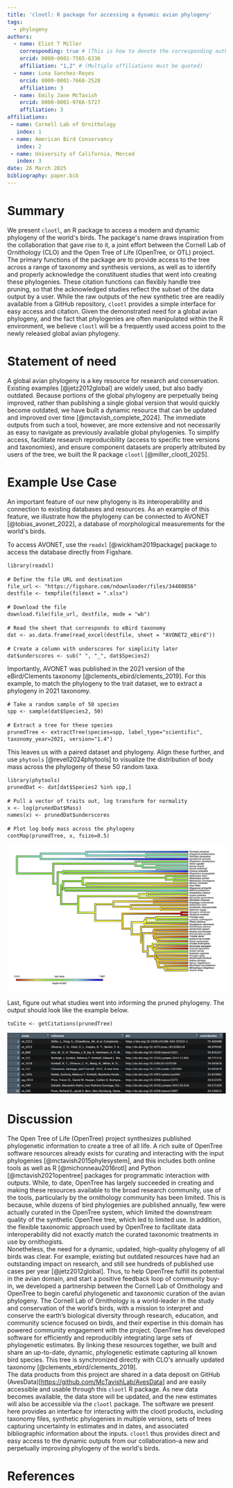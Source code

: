 ```yaml
---
title: 'clootl: R package for accessing a dynamic avian phylogeny'
tags:
  - phylogeny
authors:
  - name: Eliot T Miller
    corresponding: true # (This is how to denote the corresponding author)
    orcid: 0000-0001-7565-6336
    affiliation: "1,2" # (Multiple affiliations must be quoted)
  - name: Luna Sanchez-Reyes
    orcid: 0000-0001-7668-2528
    affiliation: 3
  - name: Emily Jane McTavish
    orcid: 0000-0001-9766-5727
    affiliation: 3
affiliations:
 - name: Cornell Lab of Ornithology
   index: 1
 - name: American Bird Conservancy
   index: 2
 - name: University of California, Merced
   index: 3
date: 26 March 2025
bibliography: paper.bib
---
```


# Summary

We present `clootl`, an R package to access a modern and dynamic phylogeny of the world's birds. The package's name draws inspiration from the collaboration that gave rise to it, a joint effort between the Cornell Lab of Ornithology (CLO) and the Open Tree of Life (OpenTree, or OTL) project. The primary functions of the package are to provide access to the tree across a range of taxonomy and synthesis versions, as well as to identify and properly acknowledge the constituent studies that went into creating these phylogenies. These citation functions can flexibly handle tree pruning, so that the acknowledged studies reflect the subset of the data output by a user. While the raw outputs of the new synthetic tree are readily available from a GitHub repository, `clootl` provides a simple interface for easy access and citation. Given the demonstrated need for a global avian phylogeny, and the fact that phylogenies are often manipulated within the R environment, we believe `clootl` will be a frequently used access point to the newly released global avian phylogeny.

# Statement of need

A global avian phylogeny is a key resource for research and conservation. Existing examples [@jetz2012global] are widely used, but also badly outdated. Because portions of the global phylogeny are perpetually being improved, rather than publishing a single global version that would quickly become outdated, we have built a dynamic resource that can be updated and improved over time [@mctavish_complete_2024]. The immediate outputs from such a tool, however, are more extensive and not necessarily as easy to navigate as previously available global phylogenies. To simplify access, facilitate research reproducibility (access to specific tree versions and taxonomies), and ensure component datasets are properly attributed by users of the tree, we built the R package `clootl` [@miller_clootl_2025].

# Example Use Case

An important feature of our new phylogeny is its interoperability and connection to existing databases and resources. As an example of this feature, we illustrate how the phylogeny can be connected to AVONET [@tobias_avonet_2022], a database of morphological measurements for the world's birds.

To access AVONET, use the `readxl` [@wickham2019package] package to access the database directly from Figshare.

```         
library(readxl)

# Define the file URL and destination
file_url <- "https://figshare.com/ndownloader/files/34480856"
destfile <- tempfile(fileext = ".xlsx")

# Download the file
download.file(file_url, destfile, mode = "wb")

# Read the sheet that corresponds to eBird taxonomy
dat <- as.data.frame(read_excel(destfile, sheet = "AVONET2_eBird"))

# Create a column with underscores for simplicity later
dat$underscores <- sub(" ", "_", dat$Species2)
```

Importantly, AVONET was published in the 2021 version of the eBird/Clements taxonomy [@clements_ebird/clements_2019]. For this example, to match the phylogeny to the trait dataset, we to extract a phylogeny in 2021 taxonomy.

```         
# Take a random sample of 50 species
spp <- sample(dat$Species2, 50)

# Extract a tree for these species
prunedTree <- extractTree(species=spp, label_type="scientific", taxonomy_year=2021, version="1.4")
```

This leaves us with a paired dataset and phylogeny. Align these further, and use `phytools` [@revell2024phytools] to visualize the distribution of body mass across the phylogeny of these 50 random taxa.

```         
library(phytools)
prunedDat <- dat[dat$Species2 %in% spp,]

# Pull a vector of traits out, log transform for normality
x <- log(prunedDat$Mass)
names(x) <- prunedDat$underscores

# Plot log body mass across the phylogeny
contMap(prunedTree, x, fsize=0.5)
```

![A continuous stochastic character map of the natural logarithm of body mass for 50 randomly sampled bird species.\label{fig:contmap}](figs/log_body_mass.png)

Last, figure out what studies went into informing the pruned phylogeny. The output should look like the example below.

```         
toCite <- getCitations(prunedTree)
```

![Screenshot of first 10 lines of the output from getCitations(), as viewed in the native the RStudio viewer.\label{fig:citations}](figs/citation_example.png)

# Discussion

The Open Tree of Life (OpenTree) project synthesizes published phylogenetic information to create a tree of all life. A rich suite of OpenTree software resources already exists for curating and interacting with the input phylogenies [@mctavish2015phylesystem], and this includes both online tools as well as R [@michonneau2016rotl] and Python [@mctavish2021opentree] packages for programmatic interaction with outputs. While, to date, OpenTree has largely succeeded in creating and making these resources available to the broad research community, use of the tools, particularly by the ornithology community has been limited. This is because, while dozens of bird phylogenies are published annually, few were actually curated in the OpenTree system, which limited the downstream quality of the synthetic OpenTree tree, which led to limited use. In addition, the flexible taxonomic approach used by OpenTree to facilitate data interoperability did not exactly match the curated taxonomic treatments in use by ornithogists.\
Nonetheless, the need for a dynamic, updated, high-quality phylogeny of all birds was clear. For example, existing but outdated resources have had an outstanding impact on research, and still see hundreds of published use cases per year [@jetz2012global]. Thus, to help OpenTree fulfill its potential in the avian domain, and start a positive feedback loop of community buy-in, we developed a partnership between the Cornell Lab of Ornithology and OpenTree to begin careful phylogenetic and taxonomic curation of the avian phylogeny. The Cornell Lab of Ornithology is a world-leader in the study and conservation of the world’s birds, with a mission to interpret and conserve the earth’s biological diversity through research, education, and community science focused on birds, and their expertise in this domain has powered community engagement with the project. OpenTree has developed software for efficiently and reproducibly integrating large sets of phylogenetic estimates. By linking these resources together, we built and share an up-to-date, dynamic, phylogenetic estimate capturing all known bird species. This tree is synchronized directly with CLO's annually updated taxonomy [@clements_ebird/clements_2019].\
The data products from this project are shared in a data deposit on GitHub (AvesData)[<https://github.com/McTavishLab/AvesData>] and are easily accessible and usable through this `clootl` R package. As new data becomes available, the data store will be updated, and the new estimates will also be accessible via the `clootl` package. The software we present here provides an interface for interacting with the clootl products, including taxonomy files, synthetic phylogenies in multiple versions, sets of trees capturing uncertainty in estimates and in dates, and associated bibliographic information about the inputs. `clootl` thus provides direct and easy access to the dynamic outputs from our collaboration–a new and perpetually improving phylogeny of the world's birds.

# References
